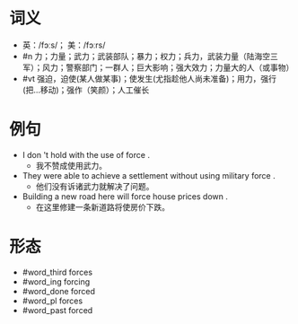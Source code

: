 # 词义
- 英：/fɔːs/； 美：/fɔːrs/
- #n 力；力量；武力；武装部队；暴力；权力；兵力，武装力量（陆海空三军）；风力；警察部门；一群人；巨大影响；强大效力；力量大的人（或事物）
- #vt 强迫，迫使(某人做某事)；使发生(尤指趁他人尚未准备)；用力，强行(把…移动)；强作（笑颜）；人工催长
# 例句
- I don 't hold with the use of force .
	- 我不赞成使用武力。
- They were able to achieve a settlement without using military force .
	- 他们没有诉诸武力就解决了问题。
- Building a new road here will force house prices down .
	- 在这里修建一条新道路将使房价下跌。
# 形态
- #word_third forces
- #word_ing forcing
- #word_done forced
- #word_pl forces
- #word_past forced
